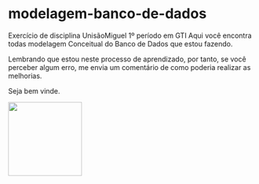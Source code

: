 # modelagem-banco-de-dados
Exercício de disciplina UnisãoMiguel 1º período em GTI
Aqui você encontra todas modelagem Conceitual do Banco de Dados que estou fazendo.

Lembrando que estou neste processo de aprendizado, por tanto, se você perceber algum erro, me envia um comentário de como poderia realizar as melhorias.

Seja bem vinde.

<img src="https://media.tenor.com/Ad2eDgykmpgAAAAM/work-work-hard.gif" width="150px">



